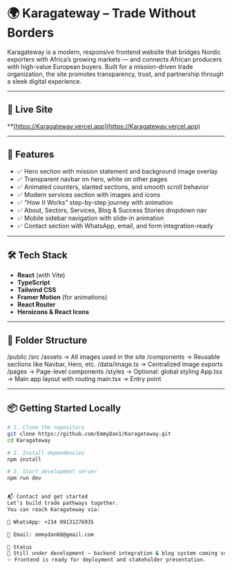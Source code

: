 # 🌍 Karagateway – Trade Without Borders

Karagateway is a modern, responsive frontend website that bridges Nordic exporters with Africa’s growing markets — and connects African producers with high-value European buyers. Built for a mission-driven trade organization, the site promotes transparency, trust, and partnership through a sleek digital experience.

---

## 🔗 Live Site

**[https://Karagateway.vercel.app](https://Karagateway.vercel.app)

---

## 🚀 Features

- ✅ Hero section with mission statement and background image overlay
- ✅ Transparent navbar on hero, white on other pages
- ✅ Animated counters, slanted sections, and smooth scroll behavior
- ✅ Modern services section with images and icons
- ✅ “How It Works” step-by-step journey with animation
- ✅ About, Sectors, Services, Blog & Success Stories dropdown nav
- ✅ Mobile sidebar navigation with slide-in animation
- ✅ Contact section with WhatsApp, email, and form integration-ready

---

## 🛠 Tech Stack

- **React** (with Vite)
- **TypeScript**
- **Tailwind CSS**
- **Framer Motion** (for animations)
- **React Router**
- **Heroicons & React Icons**

---

## 📁 Folder Structure
/public
/src
/assets → All images used in the site
/components → Reusable sections like Navbar, Hero, etc.
/data/image.ts → Centralized image exports
/pages → Page-level components
/styles → Optional: global styling
App.tsx → Main app layout with routing
main.tsx → Entry point


---

## 📦 Getting Started Locally

```bash
# 1. Clone the repository
git clone https://github.com/EmmyDan1/Karagateway.git
cd Karagateway

# 2. Install dependencies
npm install

# 3. Start development server
npm run dev


📬 Contact and get started
Let’s build trade pathways together.
You can reach Karagateway via:

💬 WhatsApp: +234 09131276935

📧 Email: emmydan68@gmail.com

📌 Status
🧪 Still under development — backend integration & blog system coming soon.
✨ Frontend is ready for deployment and stakeholder presentation.

